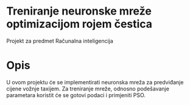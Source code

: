 # Treniranje neuronske mreže optimizacijom rojem čestica
Projekt za predmet Računalna inteligencija

# Opis
U ovom projektu će se implementirati neuronska mreža za predviđanje cijene vožnje taxijem. Za treniranje mreže, odnosno podešavanje parametara koristit će se gotovi podaci i primjeniti PSO.
